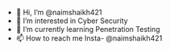 - 👋 Hi, I’m @naimshaikh421
- 👀 I’m interested in Cyber Security 
- 🌱 I’m currently learning Penetration Testing 
- 📫 How to reach me Insta- @naimshaikh421

<!---
naimshaikh421/naimshaikh421 is a ✨ special ✨ repository because its `README.md` (this file) appears on your GitHub profile.
You can click the Preview link to take a look at your changes.
--->
